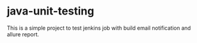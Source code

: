 # java-unit-testing

This is a simple project to test jenkins job with build email notification and allure report.